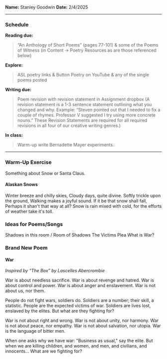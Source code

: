 **Name:** Stanley Goodwin
**Date:** 2/4/2025

---
### Schedule
**Reading due:**
> “An Anthology of Short Poems” (pages 77-101) & some of the Poems of Witness (in Content -> Poetry Resources as are those referenced below)

**Explore:**
> ASL poetry links & Button Poetry on YouTube & any of the single poems posted  

**Writing due:**
> Poem revision with revision statement in Assignment dropbox (A revision statement is a 1-3 sentence statement outlining what you changed and why. Example: “Steven pointed out that I needed to fix a couple of rhymes. Professor V suggested I try using more concrete nouns.” These Revision Statements are required for all required revisions in all four of our creative writing genres.)  

**In class:**
> Warm-up write Bernadette Mayer experiments.

---
### Warm-Up Exercise
Something about Snow or Santa Claus.
#### Alaskan Snows
Winter breeze and chilly skies,
Cloudy days, quite divine.
Softly trickle upon the ground,
Walking makes a joyful sound.
If it be that snow shall fall,
Perhaps it shan't that way at all?
Snow is rain mixed with cold,
for the efforts of weather take it's toll.


### Ideas for Poems/Songs
Shadows in this room / Room of Shadows
The Victims Plea
What is War?


### Brand New Poem
#### War
*Inspired by “The Box” by Lascelles Abercrombie*

War is about needless sacrifice.
War is about revenge and hatred.
War is about control and power.
War is about anger and enslavement.
War is not about us, nor them.

People do not fight wars, soldiers do.
Soldiers are a number; their skill, a statistic.
People are the expected victims of war.
Soldiers are lives lost, enslaved by the elites.
But what are they fighting for?

War is not about right and wrong.
War is not about unity, nor harmony.
War is not about peace, nor empathy.
War is not about salvation, nor utopia.
War is the language of bitter men.

When one asks why we have war:
"Business as usual," say the elite.
But when we are killing children,
and women, and men, and civilians, and innocents...
What are we fighting for?